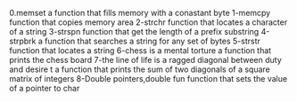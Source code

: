 0.memset
a function that fills memory with a conastant byte
1-memcpy
function that copies memory area
2-strchr
function that locates a character of a string
3-strspn
function that get the length of a prefix substring
4-strpbrk
a function that searches a string for any set of bytes
5-strstr
function that locates a string
6-chess is a mental torture
a function that prints the chess board
7-the line of life is a ragged diagonal between duty and desire
t a function that prints the sum of two diagonals of a square matrix of integers
8-Double pointers,double fun
function that sets the value of a pointer to char
